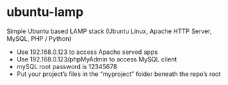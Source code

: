 # ubuntu-lamp
Simple Ubuntu based LAMP stack (Ubuntu Linux, Apache HTTP Server, MySQL, PHP / Python)

- Use 192.168.0.123 to access Apache served apps
- Use 192.168.0.123/phpMyAdmin to access MySQL client
- mySQL root password is 12345678
- Put your project’s files in the “myproject” folder beneath the repo’s root
